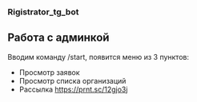 ### Rigistrator_tg_bot
## Работа с админкой
Вводим команду /start, появится меню из 3 пунктов:
- Просмотр заявок
- Просмотр списка организаций
- Рассылка
https://prnt.sc/12gjo3j
